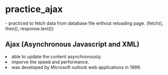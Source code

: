 <h1>practice_ajax</h1>
- practiced to fetch data from database file without reloading page.
(fetch(), then(), response.text())

<h2>Ajax (Asynchronous Javascript and XML)</h2>
<li>able to update the content asynchronously.</li>
<li>imporve the speed and performance.</li>
<li>was developed by Microsoft outlook web applications in 1999.</li>

